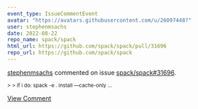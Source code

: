 ```yaml
---
event_type: IssueCommentEvent
avatar: "https://avatars.githubusercontent.com/u/26097448?"
user: stephenmsachs
date: 2022-08-22
repo_name: spack/spack
html_url: https://github.com/spack/spack/pull/31696
repo_url: https://github.com/spack/spack
---
```


<a href='https://github.com/stephenmsachs' target='_blank'>stephenmsachs</a> commented on issue <a href='https://github.com/spack/spack/pull/31696' target='_blank'>spack/spack#31696</a>.

<small>> > if i do: spack -e . install —cache-only...</small>

<a href='https://github.com/spack/spack/pull/31696' target='_blank'>View Comment</a>